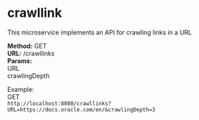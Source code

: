# crawllink

This microservice implements an API for crawling links in a URL


<b>Method:</b> GET<br>
<b>URL:</b> /crawllinks<br>
<b>Params:</b><br>
URL<br>
crawlingDepth<br>

Example:<br>
GET<br>
`http://localhost:8080/crawllinks?URL=https://docs.oracle.com/en/&crawlingDepth=3`


